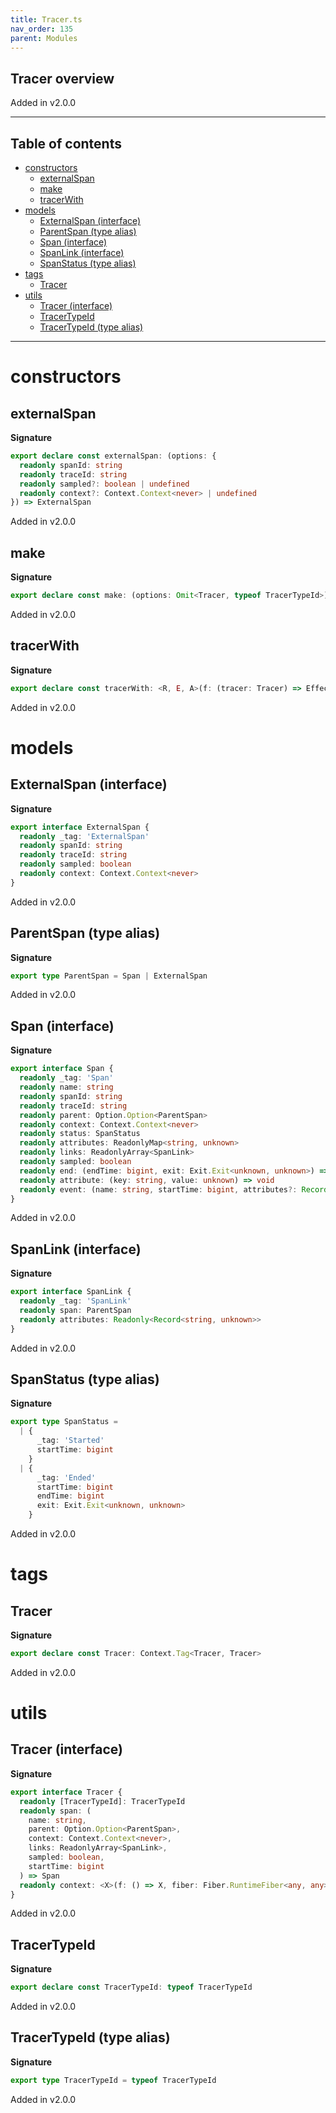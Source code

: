 ```yaml
---
title: Tracer.ts
nav_order: 135
parent: Modules
---
```


## Tracer overview

Added in v2.0.0

---

<h2 class="text-delta">Table of contents</h2>

- [constructors](#constructors)
  - [externalSpan](#externalspan)
  - [make](#make)
  - [tracerWith](#tracerwith)
- [models](#models)
  - [ExternalSpan (interface)](#externalspan-interface)
  - [ParentSpan (type alias)](#parentspan-type-alias)
  - [Span (interface)](#span-interface)
  - [SpanLink (interface)](#spanlink-interface)
  - [SpanStatus (type alias)](#spanstatus-type-alias)
- [tags](#tags)
  - [Tracer](#tracer)
- [utils](#utils)
  - [Tracer (interface)](#tracer-interface)
  - [TracerTypeId](#tracertypeid)
  - [TracerTypeId (type alias)](#tracertypeid-type-alias)

---

# constructors

## externalSpan

**Signature**

```ts
export declare const externalSpan: (options: {
  readonly spanId: string
  readonly traceId: string
  readonly sampled?: boolean | undefined
  readonly context?: Context.Context<never> | undefined
}) => ExternalSpan
```

Added in v2.0.0

## make

**Signature**

```ts
export declare const make: (options: Omit<Tracer, typeof TracerTypeId>) => Tracer
```

Added in v2.0.0

## tracerWith

**Signature**

```ts
export declare const tracerWith: <R, E, A>(f: (tracer: Tracer) => Effect.Effect<R, E, A>) => Effect.Effect<R, E, A>
```

Added in v2.0.0

# models

## ExternalSpan (interface)

**Signature**

```ts
export interface ExternalSpan {
  readonly _tag: 'ExternalSpan'
  readonly spanId: string
  readonly traceId: string
  readonly sampled: boolean
  readonly context: Context.Context<never>
}
```

Added in v2.0.0

## ParentSpan (type alias)

**Signature**

```ts
export type ParentSpan = Span | ExternalSpan
```

Added in v2.0.0

## Span (interface)

**Signature**

```ts
export interface Span {
  readonly _tag: 'Span'
  readonly name: string
  readonly spanId: string
  readonly traceId: string
  readonly parent: Option.Option<ParentSpan>
  readonly context: Context.Context<never>
  readonly status: SpanStatus
  readonly attributes: ReadonlyMap<string, unknown>
  readonly links: ReadonlyArray<SpanLink>
  readonly sampled: boolean
  readonly end: (endTime: bigint, exit: Exit.Exit<unknown, unknown>) => void
  readonly attribute: (key: string, value: unknown) => void
  readonly event: (name: string, startTime: bigint, attributes?: Record<string, unknown>) => void
}
```

Added in v2.0.0

## SpanLink (interface)

**Signature**

```ts
export interface SpanLink {
  readonly _tag: 'SpanLink'
  readonly span: ParentSpan
  readonly attributes: Readonly<Record<string, unknown>>
}
```

Added in v2.0.0

## SpanStatus (type alias)

**Signature**

```ts
export type SpanStatus =
  | {
      _tag: 'Started'
      startTime: bigint
    }
  | {
      _tag: 'Ended'
      startTime: bigint
      endTime: bigint
      exit: Exit.Exit<unknown, unknown>
    }
```

Added in v2.0.0

# tags

## Tracer

**Signature**

```ts
export declare const Tracer: Context.Tag<Tracer, Tracer>
```

Added in v2.0.0

# utils

## Tracer (interface)

**Signature**

```ts
export interface Tracer {
  readonly [TracerTypeId]: TracerTypeId
  readonly span: (
    name: string,
    parent: Option.Option<ParentSpan>,
    context: Context.Context<never>,
    links: ReadonlyArray<SpanLink>,
    sampled: boolean,
    startTime: bigint
  ) => Span
  readonly context: <X>(f: () => X, fiber: Fiber.RuntimeFiber<any, any>) => X
}
```

Added in v2.0.0

## TracerTypeId

**Signature**

```ts
export declare const TracerTypeId: typeof TracerTypeId
```

Added in v2.0.0

## TracerTypeId (type alias)

**Signature**

```ts
export type TracerTypeId = typeof TracerTypeId
```

Added in v2.0.0
